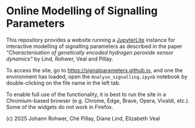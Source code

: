# Online Modelling of Signalling Parameters

This repository provides a website running a [JupyterLite](https://jupyterlite.readthedocs.io/) instance 
for interactive modelling of signalling parameters as described in the paper
*"Characterisation of genetically encoded hydrogen peroxide sensor dynamics"* 
by Lind, Rohwer, Veal and Pillay.

To access the site, go to https://signalparameters.github.io, and one the environment has loaded,
open the `Analyse_signalling.ipynb` notebook by double-clicking on the file name in the left tab.

To enable full use of the functionality, it is best to run the site in a Chromium-based browser
(e.g. Chrome, Edge, Brave, Opera, Vivaldi, etc.). Some of the widgets do not work in Firefox.

(c) 2025 Johann Rohwer, Ché Pillay, Diane Lind, Elizabeth Veal